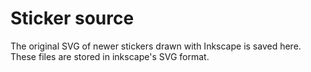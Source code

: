 # Sticker source
The original SVG of newer stickers drawn with Inkscape is saved here.  
These files are stored in inkscape's SVG format.
